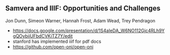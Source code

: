 Samvera and IIIF: Opportunities and Challenges
-----
Jon Dunn, Simeon Warner, Hannah Frost, Adam Wead, Trey Pendragon

- https://docs.google.com/presentation/d/1S4aIeDA_W6NO112Gjc4RLh9YgQOybiiUFbdCVKiTZ7Y/edit
- stanford has implemented iiif for pdf docs
- https://github.com/open-oni/open-oni

